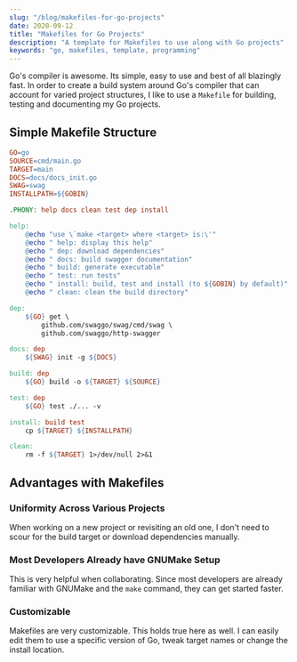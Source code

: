 ```yaml
---
slug: "/blog/makefiles-for-go-projects"
date: 2020-09-12
title: "Makefiles for Go Projects"
description: "A template for Makefiles to use along with Go projects"
keywords: "go, makefiles, template, programming"
---
```


Go's compiler is awesome. Its simple, easy to use and best of all blazingly fast. In order to create a build system around Go's compiler that can account for varied project structures, I like to use a `Makefile` for building, testing and documenting my Go projects.

## Simple Makefile Structure

```makefile
GO=go
SOURCE=cmd/main.go
TARGET=main
DOCS=docs/docs_init.go
SWAG=swag
INSTALLPATH=${GOBIN}

.PHONY: help docs clean test dep install

help:
    @echo "use \`make <target> where <target> is:\'"
    @echo "	help: display this help"
    @echo "	dep: download dependencies"
    @echo "	docs: build swagger documentation"
    @echo "	build: generate executable"
    @echo "	test: run tests"
    @echo "	install: build, test and install (to ${GOBIN} by default)"
    @echo "	clean: clean the build directory"

dep:
    ${GO} get \
        github.com/swaggo/swag/cmd/swag \
        github.com/swaggo/http-swagger

docs: dep
    ${SWAG} init -g ${DOCS}

build: dep
    ${GO} build -o ${TARGET} ${SOURCE}

test: dep
    ${GO} test ./... -v

install: build test
    cp ${TARGET} ${INSTALLPATH}

clean:
    rm -f ${TARGET} 1>/dev/null 2>&1
```

## Advantages with Makefiles

### Uniformity Across Various Projects

When working on a new project or revisiting an old one, I don't need to scour for the build target or download dependencies manually.

### Most Developers Already have GNUMake Setup

This is very helpful when collaborating. Since most developers are already familiar with GNUMake and the `make` command, they can get started faster.

### Customizable

Makefiles are very customizable. This holds true here as well. I can easily edit them to use a specific version of Go, tweak target names or change the install location.

